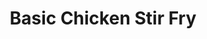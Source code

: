 ---
excerpt: Basic Chicken Stir Fry
title: Basic Chicken Stir Fry
category: cooking
tags: [stirfry]

ingredients:
- 1 lb boneless, skinless chicken breast cut into 1 inch cubes
- salt and pepper to taste
- 2 tbsp cooking oil divided
- 2 cups broccoli florets
- 1/2 yellow bell pepper cut into 1 inch pieces
- 1/2 red bell pepper cut into 1 inch pieces
- 1/2 cup baby carrots sliced 
- 2 tsp minced ginger
- 2 garlic cloves minced

components:
- Basic Chicken Stir Fry Sauce

directions:
- Add one tablespoon of oil to a large skillet or wok and heat over medium high heat.
- Add chicken and season with salt and pepper. Cook for 3 to 5 minutes or until cooked through. Remove from skillet.
- Reduce heat to medium and add remaining tablespoon of oil to the skillet.
- Add vegetables and cook, stirring occasionally, just until crisp tender. Add ginger and garlic and cook for an additional minute.
- Add chicken back into the skillet and stir to combine.
- Whisk stir fry sauce and pour over chicken and vegetables and stir gently to combine.
- Bring to a boil, stirring occasionally, and let boil for one minute.
- Serve with rice and/or chow mein if desired.
---
